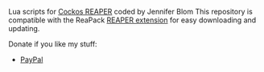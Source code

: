 Lua scripts for [Cockos REAPER](http://reaper.fm) coded by Jennifer Blom
This repository is compatible with the ReaPack [REAPER extension](http://reapack.com/) for easy downloading and updating. 

Donate if you like my stuff:
- [PayPal](http://paypal.me/jenblomvo)